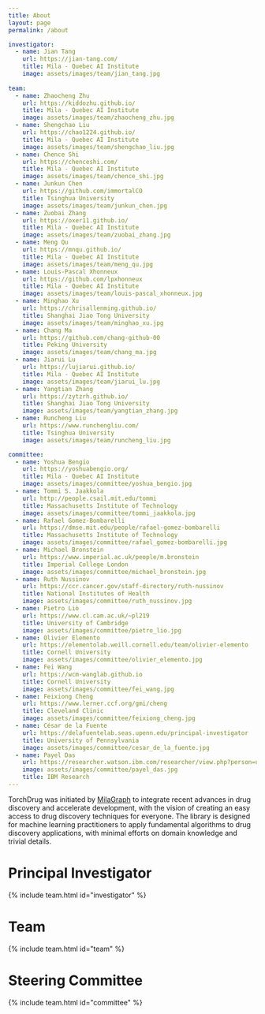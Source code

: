 ```yaml
---
title: About
layout: page
permalink: /about 

investigator:
  - name: Jian Tang
    url: https://jian-tang.com/
    title: Mila - Quebec AI Institute
    image: assets/images/team/jian_tang.jpg
    
team:
  - name: Zhaocheng Zhu
    url: https://kiddozhu.github.io/
    title: Mila - Quebec AI Institute
    image: assets/images/team/zhaocheng_zhu.jpg
  - name: Shengchao Liu
    url: https://chao1224.github.io/
    title: Mila - Quebec AI Institute
    image: assets/images/team/shengchao_liu.jpg
  - name: Chence Shi
    url: https://chenceshi.com/
    title: Mila - Quebec AI Institute
    image: assets/images/team/chence_shi.jpg
  - name: Junkun Chen
    url: https://github.com/immortalCO
    title: Tsinghua University
    image: assets/images/team/junkun_chen.jpg
  - name: Zuobai Zhang
    url: https://oxer11.github.io/
    title: Mila - Quebec AI Institute
    image: assets/images/team/zuobai_zhang.jpg
  - name: Meng Qu
    url: https://mnqu.github.io/
    title: Mila - Quebec AI Institute
    image: assets/images/team/meng_qu.jpg
  - name: Louis-Pascal Xhonneux
    url: https://github.com/lpxhonneux
    title: Mila - Quebec AI Institute
    image: assets/images/team/louis-pascal_xhonneux.jpg
  - name: Minghao Xu
    url: https://chrisallenming.github.io/
    title: Shanghai Jiao Tong University
    image: assets/images/team/minghao_xu.jpg
  - name: Chang Ma
    url: https://github.com/chang-github-00
    title: Peking University
    image: assets/images/team/chang_ma.jpg
  - name: Jiarui Lu
    url: https://lujiarui.github.io/
    title: Mila - Quebec AI Institute
    image: assets/images/team/jiarui_lu.jpg
  - name: Yangtian Zhang
    url: https://zytzrh.github.io/
    title: Shanghai Jiao Tong University
    image: assets/images/team/yangtian_zhang.jpg
  - name: Runcheng Liu
    url: https://www.runchengliu.com/
    title: Tsinghua University
    image: assets/images/team/runcheng_liu.jpg

committee:
  - name: Yoshua Bengio
    url: https://yoshuabengio.org/
    title: Mila - Quebec AI Institute
    image: assets/images/committee/yoshua_bengio.jpg
  - name: Tommi S. Jaakkola
    url: http://people.csail.mit.edu/tommi
    title: Massachusetts Institute of Technology
    image: assets/images/committee/tommi_jaakkola.jpg
  - name: Rafael Gomez-Bombarelli
    url: https://dmse.mit.edu/people/rafael-gomez-bombarelli
    title: Massachusetts Institute of Technology
    image: assets/images/committee/rafael_gomez-bombarelli.jpg
  - name: Michael Bronstein
    url: https://www.imperial.ac.uk/people/m.bronstein
    title: Imperial College London
    image: assets/images/committee/michael_bronstein.jpg
  - name: Ruth Nussinov
    url: https://ccr.cancer.gov/staff-directory/ruth-nussinov
    title: National Institutes of Health
    image: assets/images/committee/ruth_nussinov.jpg
  - name: Pietro Liò
    url: https://www.cl.cam.ac.uk/~pl219
    title: University of Cambridge
    image: assets/images/committee/pietro_lio.jpg
  - name: Olivier Elemento
    url: https://elementolab.weill.cornell.edu/team/olivier-elemento
    title: Cornell University
    image: assets/images/committee/olivier_elemento.jpg
  - name: Fei Wang
    url: https://wcm-wanglab.github.io
    title: Cornell University
    image: assets/images/committee/fei_wang.jpg
  - name: Feixiong Cheng
    url: https://www.lerner.ccf.org/gmi/cheng
    title: Cleveland Clinic
    image: assets/images/committee/feixiong_cheng.jpg
  - name: César de la Fuente
    url: https://delafuentelab.seas.upenn.edu/principal-investigator
    title: University of Pennsylvania
    image: assets/images/committee/cesar_de_la_fuente.jpg
  - name: Payel Das
    url: https://researcher.watson.ibm.com/researcher/view.php?person=us-daspa
    image: assets/images/committee/payel_das.jpg
    title: IBM Research
---
```


TorchDrug was initiated by [MilaGraph] to integrate recent advances in drug discovery and accelerate development,
with the vision of creating an easy access to drug discovery techniques for everyone. The library is designed for
machine learning practitioners to apply fundamental algorithms to drug discovery applications, with minimal efforts
on domain knowledge and trivial details.

[MilaGraph]: https://github.com/DeepGraphLearning

# Principal Investigator
{% include team.html id="investigator" %}

# Team

{% include team.html id="team" %}

# Steering Committee

{% include team.html id="committee" %}
